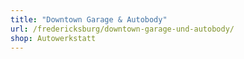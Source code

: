 ```yaml
---
title: "Downtown Garage & Autobody"
url: /fredericksburg/downtown-garage-und-autobody/
shop: Autowerkstatt
---
```

